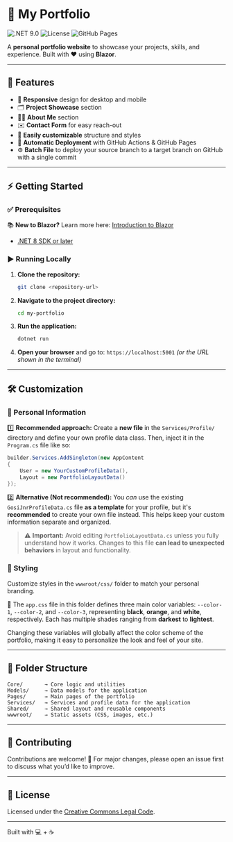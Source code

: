 # 🚀 My Portfolio

![.NET 9.0](https://img.shields.io/badge/.NET-9.0-blue)
![License](https://img.shields.io/badge/license-CC-lightgrey)
![GitHub Pages](https://img.shields.io/badge/deploy-GitHub%20Pages-brightgreen)

A **personal portfolio website** to showcase your projects, skills, and experience. Built with ❤️ using **Blazor**.

---

## 🌟 Features

* 📱 **Responsive** design for desktop and mobile
* 🗂️ **Project Showcase** section
* 🙋‍♂️ **About Me** section
* ✉️ **Contact Form** for easy reach-out
* 🎨 **Easily customizable** structure and styles
* 🚀 **Automatic Deployment** with GitHub Actions & GitHub Pages
* ⚙️ **Batch File** to deploy your source branch to a target branch on GitHub with a single commit

---

## ⚡ Getting Started

### ✅ Prerequisites

📚 **New to Blazor?** Learn more here: [Introduction to Blazor](https://learn.microsoft.com/en-us/aspnet/core/blazor/introduction)

* [.NET 8 SDK or later](https://dotnet.microsoft.com/download)

### ▶️ Running Locally

1. **Clone the repository:**

   ```bash
   git clone <repository-url>
   ```

2. **Navigate to the project directory:**

   ```bash
   cd my-portfolio
   ```

3. **Run the application:**

   ```bash
   dotnet run
   ```

4. **Open your browser** and go to:
   `https://localhost:5001` *(or the URL shown in the terminal)*

---

## 🛠️ Customization

### 👤 Personal Information

1️⃣ **Recommended approach:**
Create a **new file** in the `Services/Profile/` directory and define your own profile data class. Then, inject it in the `Program.cs` file like so:

```csharp
builder.Services.AddSingleton(new AppContent
{
    User = new YourCustomProfileData(),
    Layout = new PortfolioLayoutData()
});
```

2️⃣ **Alternative (Not recommended):**
You *can* use the existing `GosiJnrProfileData.cs` file **as a template** for your profile, but it's **recommended** to create your own file instead. This helps keep your custom information separate and organized.

> ⚠️ **Important:**
> Avoid editing `PortfolioLayoutData.cs` unless you fully understand how it works. Changes to this file **can lead to unexpected behaviors** in layout and functionality.

### 🎨 Styling

Customize styles in the `wwwroot/css/` folder to match your personal branding.

📌 The `app.css` file in this folder defines three main color variables: `--color-1`, `--color-2`, and `--color-3`, representing **black**, **orange**, and **white**, respectively. Each has multiple shades ranging from **darkest** to **lightest**.

Changing these variables will globally affect the color scheme of the portfolio, making it easy to personalize the look and feel of your site.

---

## 📁 Folder Structure

```
Core/       → Core logic and utilities
Models/     → Data models for the application
Pages/      → Main pages of the portfolio
Services/   → Services and profile data for the application
Shared/     → Shared layout and reusable components
wwwroot/    → Static assets (CSS, images, etc.)
```

---

## 🤝 Contributing

Contributions are welcome! 🎉
For major changes, please open an issue first to discuss what you’d like to improve.

---

## 📜 License

Licensed under the [Creative Commons Legal Code](LICENSE).

---

Built with 💻 + ☕
